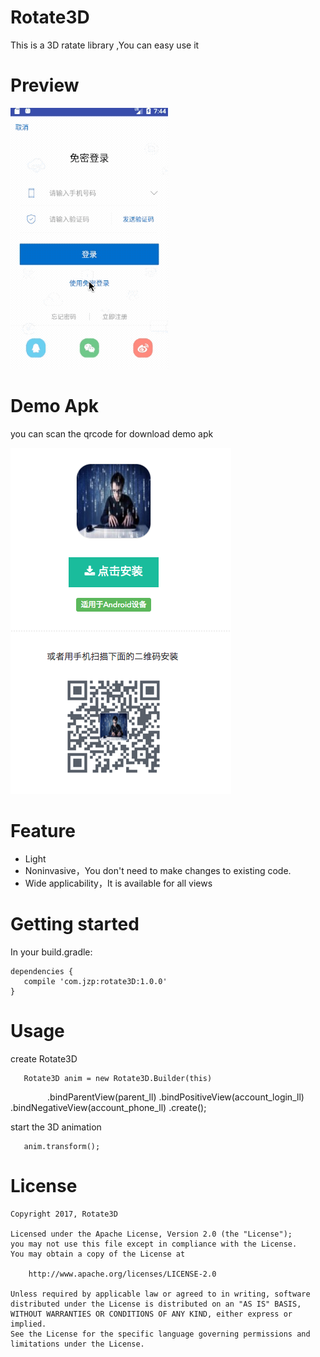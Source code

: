 # Rotate3D
This is a 3D ratate library ,You can easy use it

# Preview

![img](image/image.gif)

# Demo Apk

you can scan the qrcode for download demo apk

![](image/qrcode.png)

# Feature
- Light
- Noninvasive，You don't need to make changes to existing code.
- Wide applicability，It is available for all views

# Getting started

In your build.gradle:

    dependencies {
       compile 'com.jzp:rotate3D:1.0.0'
    }
    

# Usage
  create Rotate3D 
  
       Rotate3D anim = new Rotate3D.Builder(this)
                .bindParentView(parent_ll)
                .bindPositiveView(account_login_ll)
                .bindNegativeView(account_phone_ll)
                .create();
                                
  start the 3D animation 
   
       anim.transform();
        
 
 # License
 
    Copyright 2017, Rotate3D
 
    Licensed under the Apache License, Version 2.0 (the "License");
    you may not use this file except in compliance with the License.
    You may obtain a copy of the License at
 
        http://www.apache.org/licenses/LICENSE-2.0
 
    Unless required by applicable law or agreed to in writing, software
    distributed under the License is distributed on an "AS IS" BASIS,
    WITHOUT WARRANTIES OR CONDITIONS OF ANY KIND, either express or implied.
    See the License for the specific language governing permissions and
    limitations under the License.
